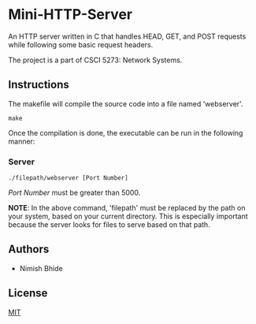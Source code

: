 # Mini-HTTP-Server

An HTTP server written in C that handles HEAD, GET, and POST requests while following some basic request headers.  

The project is a part of CSCI 5273: Network Systems.  

## Instructions
The makefile will compile the source code into a file named 'webserver'. 
```
make
```

Once the compilation is done, the executable can be run in the following manner:

### Server
```
./filepath/webserver [Port Number] 
```
*Port Number* must be greater than 5000.

**NOTE**: In the above command, 'filepath' must be replaced by the path on your system, based on your current directory. This is especially important because the server looks for files to serve based on that path.

## Authors
* Nimish Bhide

## License
[MIT](https://choosealicense.com/licenses/mit/)